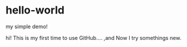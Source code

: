 # hello-world
my simple demo!

hi! 
  This is my first time to use GitHub.... ,and Now I try somethings new. 
